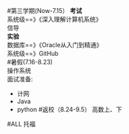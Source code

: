 #第三学期(Now-7.15）
**考试**  
系统级==》《深入理解计算机系统》  
信导  
**实验**  
数据库==》《Oracle从入门到精通》  
系统级==》GitHub  
#暑假(7.16-8.23)  
操作系统   
面试准备:  
- 计网   
- Java  
- python
#返校（8.24-9.5）
高数上、下

#ALL
托福